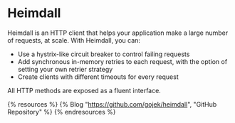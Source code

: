 # Heimdall


Heimdall is an HTTP client that helps your application make a large number of requests, at scale. With Heimdall, you can:

- Use a hystrix-like circuit breaker to control failing requests
- Add synchronous in-memory retries to each request, with the option of setting your own retrier strategy
- Create clients with different timeouts for every request

All HTTP methods are exposed as a fluent interface.

{% resources %}
  {% Blog "https://github.com/gojek/heimdall", "GitHub Repository" %}
{% endresources %}
